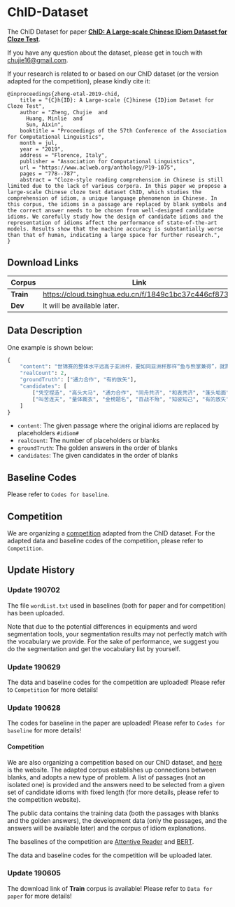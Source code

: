 # ChID-Dataset

The ChID Dataset for paper **[ChID: A Large-scale Chinese IDiom Dataset for Cloze Test](https://www.aclweb.org/anthology/P19-1075)**.

If you have any question about the dataset, please get in touch with chujie16@gmail.com.

If your research is related to or based on our ChID dataset (or the version adapted for the competition), please kindly cite it:

```
@inproceedings{zheng-etal-2019-chid,
    title = "{C}h{ID}: A Large-scale {C}hinese {ID}iom Dataset for Cloze Test",
    author = "Zheng, Chujie  and
      Huang, Minlie  and
      Sun, Aixin",
    booktitle = "Proceedings of the 57th Conference of the Association for Computational Linguistics",
    month = jul,
    year = "2019",
    address = "Florence, Italy",
    publisher = "Association for Computational Linguistics",
    url = "https://www.aclweb.org/anthology/P19-1075",
    pages = "778--787",
    abstract = "Cloze-style reading comprehension in Chinese is still limited due to the lack of various corpora. In this paper we propose a large-scale Chinese cloze test dataset ChID, which studies the comprehension of idiom, a unique language phenomenon in Chinese. In this corpus, the idioms in a passage are replaced by blank symbols and the correct answer needs to be chosen from well-designed candidate idioms. We carefully study how the design of candidate idioms and the representation of idioms affect the performance of state-of-the-art models. Results show that the machine accuracy is substantially worse than that of human, indicating a large space for further research.",
}
```

## Download Links

|   Corpus   |   Link   |
| ---- | ---- |
|   **Train**   |   https://cloud.tsinghua.edu.cn/f/1849c1bc37c446cf8739/   |
|   **Dev**   |   It will be available later.   |


## Data Description

One example is shown below:

```python
{
    "content": "世锦赛的整体水平远高于亚洲杯，要如同亚洲杯那样“鱼与熊掌兼得”，就需要各方面密切配合、#idiom#。作为主帅的俞觉敏，除了得打破保守思想，敢于破格用人，还得巧于用兵、#idiom#、灵活排阵，指挥得当，力争通过比赛推新人、出佳绩、出新的战斗力。", 
    "realCount": 2,
    "groundTruth": ["通力合作", "有的放矢"], 
    "candidates": [
        ["凭空捏造", "高头大马", "通力合作", "同舟共济", "和衷共济", "蓬头垢面", "紧锣密鼓"], 
        ["叫苦连天", "量体裁衣", "金榜题名", "百战不殆", "知彼知己", "有的放矢", "风流才子"]
    ]
}
```

- `content`: The given passage where the original idioms are replaced by placeholders `#idiom#`
- `realCount`: The number of placeholders or blanks
- `groundTruth`: The golden answers in the order of blanks
- `candidates`: The given candidates in the order of blanks

## Baseline Codes

Please refer to `Codes for baseline`.

## Competition

We are organizing a [competition](https://biendata.com/competition/idiom/) adapted from the ChID dataset. For the adapted data and baseline codes of the competition, please refer to `Competition`.


## Update History

### Update 190702

The file `wordList.txt` used in baselines (both for paper and for competition) has been uploaded. 

Note that due to the potential differences in equipments and word segmentation tools, your segmentation results may not perfectly match with the vocabulary we provide. For the sake of performance, we suggest you do the segmentation and get the vocabulary list by yourself.

### Update 190629

The data and baseline codes for the competition are uploaded! Please refer to `Competition` for more details!

### Update 190628

The codes for baseline in the paper are uploaded! Please refer to `Codes for baseline` for more details!

#### Competition

We are also organizing a competition based on our ChID dataset, and [here](https://biendata.com/competition/idiom/) is the website. The adapted corpus establishes up connections between blanks, and adopts a new type of problem. A list of passages (not an isolated one) is provided and the answers need to be selected from a given set of candidate idioms with fixed length (for more details, please refer to the competition website). 

The public data contains the training data (both the passages with blanks and the golden answers), the development data (only the passages, and the answers will be available later) and the corpus of idiom explanations.

The baselines of the competition are [Attentive Reader](https://arxiv.org/abs/1506.03340) and [BERT](https://arxiv.org/abs/1810.04805).

The data and baseline codes for the competition will be uploaded later.

### Update 190605

The download link of **Train** corpus is available! Please refer to `Data for paper` for more details!
